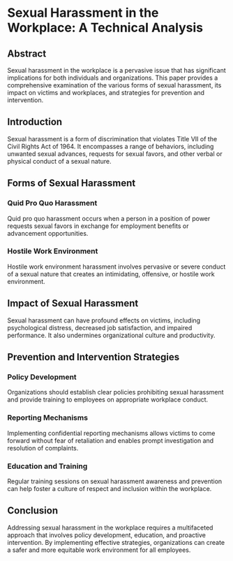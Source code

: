 # Sexual Harassment in the Workplace: A Technical Analysis

## Abstract

Sexual harassment in the workplace is a pervasive issue that has significant implications for both individuals and organizations. This paper provides a comprehensive examination of the various forms of sexual harassment, its impact on victims and workplaces, and strategies for prevention and intervention.

## Introduction

Sexual harassment is a form of discrimination that violates Title VII of the Civil Rights Act of 1964. It encompasses a range of behaviors, including unwanted sexual advances, requests for sexual favors, and other verbal or physical conduct of a sexual nature.

## Forms of Sexual Harassment

### Quid Pro Quo Harassment

Quid pro quo harassment occurs when a person in a position of power requests sexual favors in exchange for employment benefits or advancement opportunities.

### Hostile Work Environment

Hostile work environment harassment involves pervasive or severe conduct of a sexual nature that creates an intimidating, offensive, or hostile work environment.

## Impact of Sexual Harassment

Sexual harassment can have profound effects on victims, including psychological distress, decreased job satisfaction, and impaired performance. It also undermines organizational culture and productivity.

## Prevention and Intervention Strategies

### Policy Development

Organizations should establish clear policies prohibiting sexual harassment and provide training to employees on appropriate workplace conduct.

### Reporting Mechanisms

Implementing confidential reporting mechanisms allows victims to come forward without fear of retaliation and enables prompt investigation and resolution of complaints.

### Education and Training

Regular training sessions on sexual harassment awareness and prevention can help foster a culture of respect and inclusion within the workplace.

## Conclusion

Addressing sexual harassment in the workplace requires a multifaceted approach that involves policy development, education, and proactive intervention. By implementing effective strategies, organizations can create a safer and more equitable work environment for all employees.

